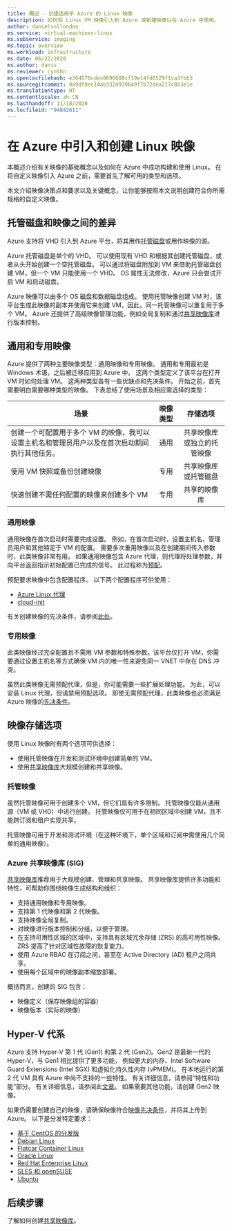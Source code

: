 ```yaml
---
title: 概述 - 创建适用于 Azure 的 Linux 映像
description: 如何将 Linux VM 映像引入到 Azure 或新建映像以在 Azure 中使用。
author: danielsollondon
ms.service: virtual-machines-linux
ms.subservice: imaging
ms.topic: overview
ms.workload: infrastructure
ms.date: 06/22/2020
ms.author: danis
ms.reviewer: cynthn
ms.openlocfilehash: e364578cdec8696688cf19e14fd0529f1ca3fbb3
ms.sourcegitcommit: 0a9df8ec14ab332d939b49f7b72dea217c8b3e1e
ms.translationtype: HT
ms.contentlocale: zh-CN
ms.lasthandoff: 11/18/2020
ms.locfileid: "94842611"
---
```

# <a name="bringing-and-creating-linux-images-in-azure"></a>在 Azure 中引入和创建 Linux 映像

本概述介绍有关映像的基础概念以及如何在 Azure 中成功构建和使用 Linux。 在将自定义映像引入 Azure 之前，需要首先了解可用的类型和选项。

本文介绍映像决策点和要求以及关键概念，让你能够按照本文说明创建符合你所需规格的自定义映像。

## <a name="difference-between-managed-disks-and-images"></a>托管磁盘和映像之间的差异


Azure 支持将 VHD 引入到 Azure 平台，将其用作[托管磁盘](../faq-for-disks.md#managed-disks)或用作映像的源。 

Azure 托管磁盘是单个的 VHD。 可以使用现有 VHD 和根据其创建托管磁盘，或者从头开始创建一个空托管磁盘。 可以通过将磁盘附加到 VM 来借助托管磁盘创建 VM，但一个 VM 只能使用一个 VHD。 OS 属性无法修改，Azure 只会尝试开启 VM 和启动磁盘。 

Azure 映像可以由多个 OS 磁盘和数据磁盘组成。 使用托管映像创建 VM 时，该平台生成此映像的副本并使用它来创建 VM，因此，同一托管映像可以重复用于多个 VM。 Azure 还提供了高级映像管理功能，例如全局复制和通过[共享映像库](shared-image-galleries.md)进行版本控制。 



## <a name="generalized-and-specialized"></a>通用和专用映像

Azure 提供了两种主要映像类型：通用映像和专用映像。 通用和专用最初是 Windows 术语，之后被迁移应用到 Azure 中。 这两个类型定义了该平台在打开 VM 时如何处理 VM。 这两种类型各有一些优缺点和先决条件。 开始之前，首先需要明白需要哪种类型的映像。 下表总结了使用场景及相应需选择的类型：

| 场景      | 映像类型  | 存储选项 |
| ------------- |:-------------:| :-------------:| 
| 创建一个可配置用于多个 VM 的映像，我可以设置主机名和管理员用户以及在首次启动期间执行其他任务。 | 通用 | 共享映像库或独立的托管映像 |
| 使用 VM 快照或备份创建映像 | 专用 |共享映像库或托管磁盘 |
| 快速创建不需任何配置的映像来创建多个 VM |专用 |共享的映像库 |


### <a name="generalized-images"></a>通用映像

通用映像在首次启动时需要完成设置。 例如，在首次启动时，设置主机名、管理员用户和其他特定于 VM 的配置。 需要多次重用映像以及在创建期间传入参数时，此类映像非常有用。 如果通用映像包含 Azure 代理，则代理将处理参数，并向平台返回指示初始配置已完成的信号。 此过程称为[预配](./provisioning.md)。 

预配要求映像中包含配置程序。 以下两个配置程序可供使用：
- [Azure Linux 代理](../extensions/agent-linux.md)
- [cloud-init](./using-cloud-init.md)

有关创建映像的先决条件，请参阅[此处](./create-upload-generic.md)。


### <a name="specialized-images"></a>专用映像
此类映像经过完全配置且不需用 VM 参数和特殊参数。该平台仅打开 VM，你需要通过设置主机名等方式确保 VM 内的唯一性来避免同一 VNET 中存在 DNS 冲突。 

虽然此类映像无需预配代理，但是，你可能需要一些扩展处理功能。 为此，可以安装 Linux 代理，但请禁用预配选项。 即使无需预配代理，此类映像也必须满足 Azure 映像的[先决条件](./create-upload-generic.md)。


## <a name="image-storage-options"></a>映像存储选项
使用 Linux 映像时有两个选项可供选择：

- 使用托管映像在开发和测试环境中创建简单的 VM。
- 使用[共享映像库](shared-image-galleries.md)大规模创建和共享映像。


### <a name="managed-images"></a>托管映像

虽然托管映像可用于创建多个 VM，但它们具有许多限制。 托管映像仅能从通用源（VM 或 VHD）中进行创建。 托管映像仅可用于在相同区域中创建 VM，且不能跨订阅和租户实现共享。

托管映像可用于开发和测试环境（在这种环境下，单个区域和订阅中需使用几个简单的通用映像）。 

### <a name="azure-shared-image-gallery-sig"></a>Azure 共享映像库 (SIG)

[共享映像库](shared-image-galleries.md)推荐用于大规模创建、管理和共享映像。 共享映像库提供许多功能和特性，可帮助你围绕映像生成结构和组织：  

- 支持通用映像和专用映像。
- 支持第 1 代映像和第 2 代映像。
- 支持映像全局复制。
- 对映像进行版本控制和分组，以便于管理。
- 在支持可用性区域的区域中，支持具有区域冗余存储 (ZRS) 的高可用性映像。 ZRS 提高了针对区域性故障的恢复能力。
- 使用 Azure RBAC 在订阅之间，甚至在 Active Directory (AD) 租户之间共享。
- 使用每个区域中的映像副本缩放部署。

概括而言，创建的 SIG 包含：
- 映像定义（保存映像组的容器）
- 映像版本（实际的映像）



## <a name="hyper-v-generation"></a>Hyper-V 代系

Azure 支持 Hyper-V 第 1 代 (Gen1) 和第 2 代 (Gen2)。Gen2 是最新一代的 Hyper-V，与 Gen1 相比提供了更多功能， 例如更大的内存、Intel Software Guard Extensions (Intel SGX) 和虚拟化持久性内存 (vPMEM)。 在本地运行的第 2 代 VM 具有 Azure 中尚不支持的一些特性。 有关详细信息，请参阅“特性和功能”部分。 有关详细信息，请参阅此[文章](../generation-2.md)。 如果需要其他功能，请创建 Gen2 映像。

如果仍需要创建自己的映像，请确保映像符合[映像先决条件](./create-upload-generic.md)，并将其上传到 Azure。 以下是分发特定要求：


- [基于 CentOS 的分发版](create-upload-centos.md)
- [Debian Linux](debian-create-upload-vhd.md)
- [Flatcar Container Linux](flatcar-create-upload-vhd.md)
- [Oracle Linux](oracle-create-upload-vhd.md)
- [Red Hat Enterprise Linux](redhat-create-upload-vhd.md)
- [SLES 和 openSUSE](suse-create-upload-vhd.md)
- [Ubuntu](create-upload-ubuntu.md)


## <a name="next-steps"></a>后续步骤

了解如何创建[共享映像库](tutorial-custom-images.md)。